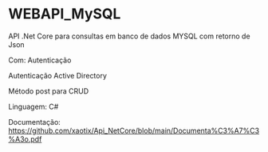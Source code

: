 # WEBAPI_MySQL
API .Net Core para consultas em banco de dados MYSQL com retorno de Json

Com:
Autenticação

Autenticação Active Directory

Método post para CRUD

Linguagem: C#

Documentação:
https://github.com/xaotix/Api_NetCore/blob/main/Documenta%C3%A7%C3%A3o.pdf
